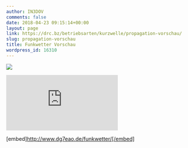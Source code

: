 ```yaml
---
author: IN3DOV
comments: false
date: 2018-04-23 09:15:14+00:00
layout: page
link: https://drc.bz/betriebsarten/kurzwelle/propagation-vorschau/
slug: propagation-vorschau
title: Funkwetter Vorschau
wordpress_id: 16310
---
```


[![](http://www.dg7eao.de/wp-content/uploads/DR2W_Prop-1024x470.jpg)](http://www.hamqsl.com/solar101sc.php)



![](http://www.hamqsl.com/solarn0nbh.php?image=random)

[embed]http://www.dg7eao.de/funkwetter/[/embed]
